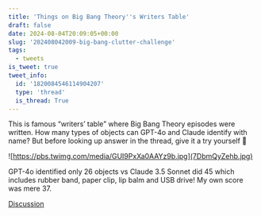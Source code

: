 ```yaml
---
title: 'Things on Big Bang Theory''s Writers Table'
draft: false
date: 2024-08-04T20:09:05+00:00
slug: '202408042009-big-bang-clutter-challenge'
tags:
  - tweets
is_tweet: true
tweet_info:
  id: '1820084546114904207'
  type: 'thread'
  is_thread: True
---
```




This is famous “writers’ table” where Big Bang Theory episodes were written. How many types of objects can GPT-4o and Claude identify with name? But before looking up answer in the thread, give it a try yourself 🧐

![https://pbs.twimg.com/media/GUI9PxXa0AAYz9b.jpg](7DbmQyZehb.jpg)

GPT-4o identified only 26 objects vs Claude 3.5 Sonnet did 45 which includes rubber band, paper clip, lip balm and USB drive! My own score was mere 37.

[Discussion](https://x.com/sytelus/status/1820084546114904207)
